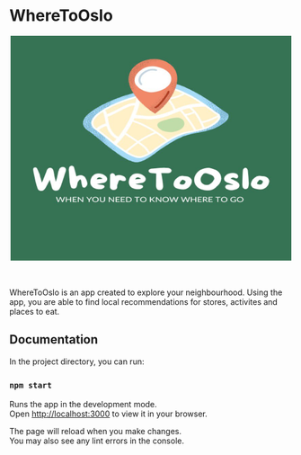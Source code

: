 # WhereToOslo
<p align="center">
<img src="/src/icons/Logo_wto.jpg" alt="WhereTo Logo" title="Logo" height="400" width="500" border="solid red 1px">
</p>

&nbsp;

WhereToOslo is an app created to explore your neighbourhood. Using the app, you are able to find local recommendations for stores, activites and places to eat.


## Documentation

In the project directory, you can run:

### `npm start`

Runs the app in the development mode.\
Open [http://localhost:3000](http://localhost:3000) to view it in your browser.

The page will reload when you make changes.\
You may also see any lint errors in the console.

